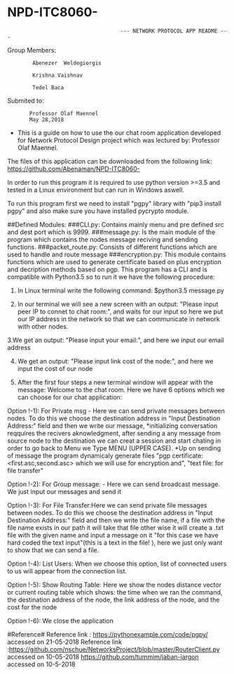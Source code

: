 # NPD-ITC8060-

                                        --- NETWORK PROTOCOL APP README ---

Group Members:                                                    
            
            Abenezer  Weldegiorgis            
            
            Krishna Vaishnav 
            
            Tedel Baca 

Submited to: 
           
           Professor Olaf Maennel  
           May 28,2018    

* This is a guide on how to use the our chat room application developed for Network Protocol Design project which was lectured by:  Professor Olaf Maennel.

The files of this application can be downloaded from the following link: https://github.com/Abenaman/NPD-ITC8060-

In order to run this program it is required to use python version >=3.5 and tested in a Linux environment but can run in Windows aswell.

To run this program first we need to install "pgpy" library with "pip3 install pgpy" and also make sure you have installed  pycrypto module.

##Defined Modules: 
   ###CLI.py: Contains mainly menu and pre defined src and dest port which is 9999.
   ###message.py: Is the main module of the program which contains the nodes message reciving and sending functions.
   ###packet_route.py: Consists of different functions which are used to handle and route message
   ###encryption.py: This module contains functions which are used to generate certificate based on plus encryption and decription methods based on pgp.
This program has a CLI and is compatible with Python3.5  so to run it we have the following procedure:

1. In Linux terminal write the following command: $python3.5 message.py

2. In our terminal we will see a new screen with an output: "Please input peer IP to connet to chat room:", and waits for our input so here we put our IP address in the network so that we can communicate in network with other nodes.

3.We get an output: "Please input your email:", and here we input our email address

4. We get an output: "Please input link cost of the node:", and here we input the cost of our node

5. After the first four steps a new terminal window will appear with the message: Welcome to the chat room. Here we have 6 options which we can choose for our chat application:

Option !-1): For Private msg - Here we can send private messages between nodes. To do this we choose the destination address in "Input Destination Address:" field and then we write our message,
*initializing conversation reqquires the recivers aknowledgment, after sending a any message from source node to the destination we can creat a session and start chating in order to go back to Menu we Type MENU (UPPER CASE).
*Up on sending of message the program dynamicaly generate files "pgp certificate: <first.asc,second.asc> which we will use for encryption and", "text file: for file transfer<file name.txt>"

Option !-2): For Group message: - Here we can send broadcast message. We just input our messages and send it

Option !-3): For File Transfer:Here we can send private file messages between nodes. To do this we choose the destination address in "Input Destination Address:" field and then we write the file name, if a file with the file name exists in our path it will take that file other wise it will create a .txt file with the given name and input a message on it "for this case we have hard coded the text input"(this is a text in the file! ), here we just only want to show that we can send a file. 

Option !-4): List Users: When we choose this option, list of connected users to us will appear from the connection list.

Option !-5): Show Routing Table: Here we show the nodes distance vector or current routing table which shows: the time when we ran the command, the destination address of the node, the link address of the node, and the cost for the node

Option !-6): We close the application

#Reference#
Reference link : https://pythonexample.com/code/pgpy/ accessed on 21-05-2018
Reference link :https://github.com/nschue/NetworksProject/blob/master/RouterClient.py accessed on 10-05-2018 
https://github.com/tummim/jaban-jargon accessed on 10-5-2018


